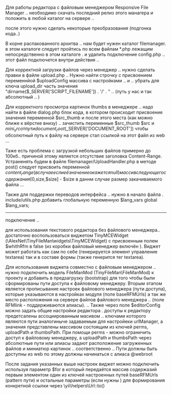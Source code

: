 Для работы редактора с файловым менеджером Responsive File Manager .. необходимо скачать последний релиз этого манагера  и положить в любой каталог на сервере .. 

после этого нужно сделать некоторые преобразования (подгонка кода..) 

В корне распакованного архитва ..  нам будет нужен каталог filemanager. в этом каталоге  следует пройтись по всем файлам *.php лежащим непосредственно в этом каталоге .  и удалить  подключение config.php  .. этот файл подключется внутри действия ..

Для корректной загрузки файлов через менеджер  .. нужно сделать правки в файле upload.php .. Нужно найти строчку с присвоением переменнйой $uploadConfig массива с настройками .. и .. убрать  для ключа upload_dir  часть значения  "dirname($_SERVER['SCRIPT_FILENAME'])  . '/' . " .. (путь у нас и так абсолютный .. )

Для корректного просмотра картинок thumbs   в менеджере .. надо найти  в файле dialog.php   блок кода, в котором происходит присвоение значения  переменной $src_thumb и после этого места (как можно ближе к вёрстке внизу) .. зачистить  переменные $src_thumb $src и $mini_src  от пути  document_root ($_SERVER['DOCUMENT_ROOT']) чтобы обсолютный путь к файлу на сервере стал ссылкой на этот файл из web ... 

Таже есть проблема с загрузкой небольших файлов примерно до 100кб.. причиной этому является отсутствие заголовка Content-Range. Устраненять будем в файле filemanager/UploadHandler.php в методе post() следует присвоить переменной $content_range (в случае если её значение окажется null )   массив следующего содержания [0,$size,$size] - $size в даннм случае размер закачиваемого файла ... 

Также для поддержки переводов интерфейса ..  нужно в начало файла .  include/utils.php  добавить глобальную переменную  $lang_vars
global $lang_vars;

-----------

подключение .. 

для использования текстового редактора без файлового менеджера.. достаточно воспользоваться  виджетом TinyMCEWidget (\AlexNet\TinyFileMan\widgets\TinyMCEWidget) с присвоенным полем $whithRfm в false (из коробки файловый менеджер включён ). Виджет может работать как сам по себе (генерируется элемент управление textarea) так и в составе формы  (также генерится тег textarea).

Для использования  виджета совместно с файловым менеджером .. нужно подключить модель FileManMod (TinyFileMan\FileManMod) к проекту и добавить в предзагрузку (bootstrap) для того чтобы были сформированы пути доступа к файловому менеджеру. Вторым этапом является прописывание настроек файлового менеджера (пути доступа), которые указываются в настройках модуля (поле baseRFMUrls) а так же место расположения на сервере файлов файлового менеджера .. (поле RFMlink - поддерживаются алиасы). .. Также через поле $editorConfig можно задать общие настройки редактора .
доступы к редактору предетсалены ассоциированным масивом .. ключами которого являются пути аналогиныче задаваемым для настройеки urlManager, а значения представлены массивом состоящим из ключей perms, uploadPath и thumbsPath. При помощи perms - можно ограничить доступ к файловому менеджеру, а uploadPath и thumbsPath  через абсолютные пути или алиасы задают расположение загруженных файлов и миниатюр картинок .. соответственно .. Пути должны быть доступны из web по этому должны начинаться с алиаса @webroot

После задания указанных выше настроек виджет можно подключить используя параметр $for в который передаётся массив содержазий первым элементом  один из ключей настроенных путей baseRFMUrls (pattern пути)  и остальные параметры (если нужны ) для формирования конкретной ссылки через \yii\helpers\Url::to() 
